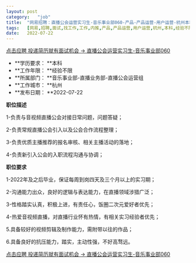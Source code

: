 ```yaml
---
layout:	post
category:	"job"
title:	"网易招聘：直播公会运营实习生-音乐事业部060-产品-产品运营-用户运营-杭州本科经验不限"
tags:	[网易,招聘,面试,找工作,工作,内推,产品,产品运营,用户运营,杭州,本科,经验不限]
date:	2022-07-22
---
```


[点击应聘 投递简历就有面试机会 ->  直播公会运营实习生-音乐事业部060](http://mobile.bole.netease.com/bole/boleDetail?id=35351&employeeId=346f03c3cda5f04c&key=all)



- **学历要求： **本科
- **工作年限： **经验不限
- **所属部门： **音乐事业部-直播业务部-直播公会运营组
- **工作城市： **杭州
- **发布日期： **2022-07-22



**职位描述**

1-负责与音视频直播公会对接日常问题，问题答疑；

2-负责常规直播公会引入以及公会合作流程整理；

3-负责优质主播推荐的报名审核、相关主播活动的落地；

4-负责新引入公会的入职流程沟通与协调；



**职位要求**

1-2022年及之后毕业，保证每周到岗四天及三个月以上的实习期；

2-沟通能力出众，良好的逻辑与表达能力，在直播领域涉猎广泛；

3-性格踏实认真，积极上进，有责任心，饭圈二次元爱好者优先；

4-热爱音视频直播，对直播行业怀有热情，有相关实习经验者优先； 

5.具备较好的视频剪辑及制作能力，需附带以往的作品； 

6.具备良好的抗压能力，踏实，主动性强，不好高骛远。



[点击应聘 投递简历就有面试机会 ->  直播公会运营实习生-音乐事业部060](http://mobile.bole.netease.com/bole/boleDetail?id=35351&employeeId=346f03c3cda5f04c&key=all)
